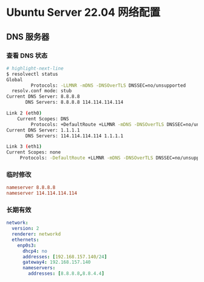 # Ubuntu Server 22.04 网络配置

<!--truncate-->

## DNS 服务器

### 查看 DNS 状态

```sh
# highlight-next-line
$ resolvectl status
Global
         Protocols: -LLMNR -mDNS -DNSOverTLS DNSSEC=no/unsupported
  resolv.conf mode: stub
Current DNS Server: 8.8.8.8
       DNS Servers: 8.8.8.8 114.114.114.114

Link 2 (eth0)
    Current Scopes: DNS
         Protocols: +DefaultRoute +LLMNR -mDNS -DNSOverTLS DNSSEC=no/unsupported
Current DNS Server: 1.1.1.1
       DNS Servers: 114.114.114.114 1.1.1.1

Link 3 (eth1)
Current Scopes: none
     Protocols: -DefaultRoute +LLMNR -mDNS -DNSOverTLS DNSSEC=no/unsupported
```

### 临时修改

```toml title="/etc/resolv.conf"
nameserver 8.8.8.8
nameserver 114.114.114.114
```

### 长期有效

```yaml title="/etc/netplan/01-network-manager-all.yaml"
network:
  version: 2
  renderer: networkd
  ethernets:
    enp0s3:
      dhcp4: no
      addresses: [192.168.157.140/24]
      gateway4: 192.168.157.140
      nameservers:
        addresses: [8.8.8.8,8.8.4.4]
```
